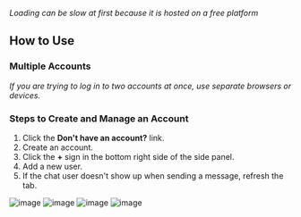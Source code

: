 *Loading can be slow at first because it is hosted on a free platform*
## How to Use

### Multiple Accounts
*If you are trying to log in to two accounts at once, use separate browsers or devices.*

### Steps to Create and Manage an Account

1. Click the **Don't have an account?** link.
2. Create an account.
3. Click the **+** sign in the bottom right side of the side panel.
4. Add a new user.
5. If the chat user doesn't show up when sending a message, refresh the tab.

![image](https://github.com/user-attachments/assets/b27aa31f-6a1d-492f-a4cc-7d1cb4768a2c)
![image](https://github.com/user-attachments/assets/46ef8e75-23cc-4bb6-b84d-34f8c05ecd9b)
![image](https://github.com/user-attachments/assets/bf4e2441-9304-4d00-8d90-64a2cf6da016)
![image](https://github.com/user-attachments/assets/8ff42094-2ab6-4650-a551-29731f321053)
